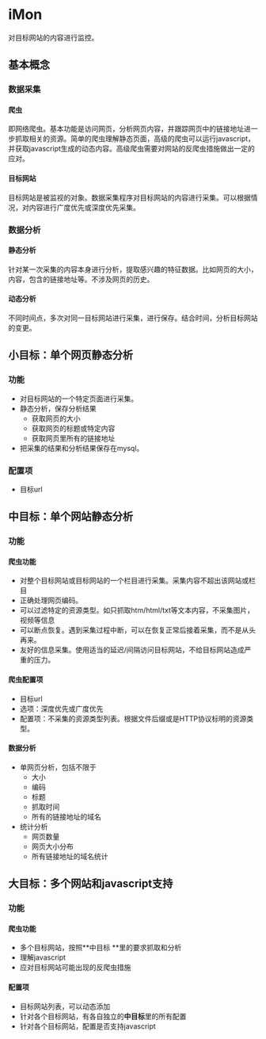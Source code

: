 # iMon

对目标网站的内容进行监控。

## 基本概念

### 数据采集

#### 爬虫

即网络爬虫。基本功能是访问网页，分析网页内容，并跟踪网页中的链接地址进一步抓取相关的资源。简单的爬虫理解静态页面，高级的爬虫可以运行javascript，并获取javascript生成的动态内容。高级爬虫需要对网站的反爬虫措施做出一定的应对。

#### 目标网站

目标网站是被监视的对象。数据采集程序对目标网站的内容进行采集。可以根据情况，对内容进行广度优先或深度优先采集。

### 数据分析

#### 静态分析

针对某一次采集的内容本身进行分析，提取感兴趣的特征数据。比如网页的大小，内容，包含的链接地址等。不涉及网页的历史。

#### 动态分析

不同时间点，多次对同一目标网站进行采集，进行保存。结合时间，分析目标网站的变更。



##  小目标：单个网页静态分析

### 功能

- 对目标网站的一个特定页面进行采集。
- 静态分析，保存分析结果
  - 获取网页的大小
  - 获取网页的标题或特定内容
  - 获取网页里所有的链接地址
- 把采集的结果和分析结果保存在mysql。


### 配置项

- 目标url




## 中目标：单个网站静态分析

### 功能

#### 爬虫功能

- 对整个目标网站或目标网站的一个栏目进行采集。采集内容不超出该网站或栏目
- 正确处理网页编码。
- 可以过滤特定的资源类型。如只抓取htm/html/txt等文本内容，不采集图片，视频等信息
- 可以断点恢复。遇到采集过程中断，可以在恢复正常后接着采集，而不是从头再来。
- 友好的信息采集。使用适当的延迟/间隔访问目标网站，不给目标网站造成严重的压力。

#### 爬虫配置项

- 目标url
- 选项：深度优先或广度优先
- 配置项：不采集的资源类型列表。根据文件后缀或是HTTP协议标明的资源类型。



#### 数据分析

- 单网页分析，包括不限于
  - 大小
  - 编码
  - 标题
  - 抓取时间
  - 所有的链接地址的域名
- 统计分析
  - 网页数量
  - 网页大小分布
  - 所有链接地址的域名统计





##  大目标：多个网站和javascript支持

###  功能

#### 爬虫功能

- 多个目标网站，按照**中目标 **里的要求抓取和分析
- 理解javascript
- 应对目标网站可能出现的反爬虫措施

#### 配置项

- 目标网站列表，可以动态添加
- 针对各个目标网站，有各自独立的**中目标**里的所有配置
- 针对各个目标网站，配置是否支持javascript


